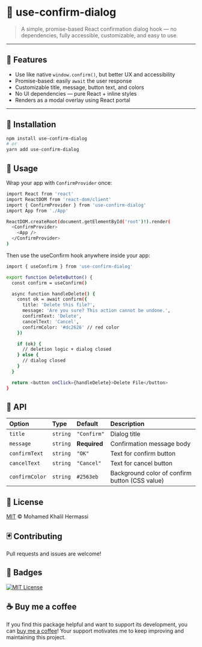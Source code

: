 # 📘 use-confirm-dialog

> A simple, promise-based React confirmation dialog hook — no dependencies, fully accessible, customizable, and easy to use.

---

## 🌌 Features

- Use like native `window.confirm()`, but better UX and accessibility  
- Promise-based: easily `await` the user response  
- Customizable title, message, button text, and colors  
- No UI dependencies — pure React + inline styles  
- Renders as a modal overlay using React portal

---

## 🔧 Installation

```bash
npm install use-confirm-dialog
# or
yarn add use-confirm-dialog
```
## 🎲 Usage
Wrap your app with `ConfirmProvider` once:
```bash
import React from 'react'
import ReactDOM from 'react-dom/client'
import { ConfirmProvider } from 'use-confirm-dialog'
import App from './App'

ReactDOM.createRoot(document.getElementById('root')!).render(
  <ConfirmProvider>
    <App />
  </ConfirmProvider>
)
```
Then use the useConfirm hook anywhere inside your app:
```bash
import { useConfirm } from 'use-confirm-dialog'

export function DeleteButton() {
  const confirm = useConfirm()

  async function handleDelete() {
    const ok = await confirm({
      title: 'Delete this file?',
      message: 'Are you sure? This action cannot be undone.',
      confirmText: 'Delete',
      cancelText: 'Cancel',
      confirmColor: '#dc2626' // red color
    })

    if (ok) {
      // deletion logic + dialog closed
    } else {
      // dialog closed
    }
  }

  return <button onClick={handleDelete}>Delete File</button>
}


```

## 👾 API 

| Option | Type     | Default                |Description
| :-------- | :------- | :------------------------- |:--------|
| `title` | `string` | `"Confirm"` |Dialog title|
|`message`|`string`|**Required**|Confirmation message body |
|`confirmText`|`string`|`"OK"`|Text for confirm button|
|`cancelText`|`string`|`"Cancel"`|Text for cancel button|
|`confirmColor`|`string`|`#2563eb`|Background color of confirm button (CSS value)|

## 📜 License

[MIT](https://choosealicense.com/licenses/mit/)
© Mohamed Khalil Hermassi

## 🃏 Contributing

Pull requests and issues are welcome!


## 👑 Badges


[![MIT License](https://img.shields.io/badge/License-MIT-green.svg)](https://choosealicense.com/licenses/mit/)


## ☕  Buy me a coffee

If you find this package helpful and want to support its development, you can [buy me a coffee](https://buymeacoffee.com/mohamedkhalilhermassi)! Your support motivates me to keep improving and maintaining this project.
